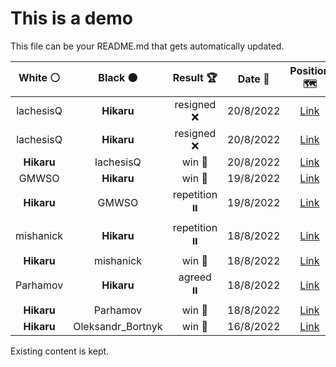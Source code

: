 # This is a demo

This file can be your README.md that gets automatically updated.

<!--START_SECTION:chessStats-->
<!-- Automatically generated with https://github.com/Balastrong/chess-stats-action -->

| White ⚪ | Black ⚫ | Result 🏆 | Date 📅 | Position 🗺️ |
|:---:|:---:|:---:|:---:|:---:|
| lachesisQ | **Hikaru** | resigned ❌ | 20/8/2022 | <a href="http://www.ee.unb.ca/cgi-bin/tervo/fen.pl?select=4K3/1R2P3/8/2bBk3/2P5/8/8/5r2 w - -">Link</a> |
| lachesisQ | **Hikaru** | resigned ❌ | 20/8/2022 | <a href="http://www.ee.unb.ca/cgi-bin/tervo/fen.pl?select=1nb3k1/p4p2/2p2bq1/Qp5R/2pp1BP1/5B2/PP2PPK1/8 w - -">Link</a> |
| **Hikaru** | lachesisQ | win 🥇 | 20/8/2022 | <a href="http://www.ee.unb.ca/cgi-bin/tervo/fen.pl?select=8/8/P7/3K1ppp/5k1P/5P2/8/8 b - -">Link</a> |
| GMWSO | **Hikaru** | win 🥇 | 19/8/2022 | <a href="http://www.ee.unb.ca/cgi-bin/tervo/fen.pl?select=3r2k1/1q3pp1/p4n1p/P4N2/1P1p4/3p2P1/2r4P/Q3RRK1 w - -">Link</a> |
| **Hikaru** | GMWSO | repetition ⏸️ | 19/8/2022 | <a href="http://www.ee.unb.ca/cgi-bin/tervo/fen.pl?select=5k2/5P2/5b2/8/8/1Bp5/2K5/8 w - -">Link</a> |
| mishanick | **Hikaru** | repetition ⏸️ | 18/8/2022 | <a href="http://www.ee.unb.ca/cgi-bin/tervo/fen.pl?select=5rk1/p5p1/1p1p2Qp/2pR4/7R/P1P4P/2B3PK/4r1q1 w - -">Link</a> |
| **Hikaru** | mishanick | win 🥇 | 18/8/2022 | <a href="http://www.ee.unb.ca/cgi-bin/tervo/fen.pl?select=K7/8/8/8/8/6k1/R7/8 w - -">Link</a> |
| Parhamov | **Hikaru** | agreed ⏸️ | 18/8/2022 | <a href="http://www.ee.unb.ca/cgi-bin/tervo/fen.pl?select=6k1/4R1p1/2r1p2p/2P5/4pP2/6P1/7P/6K1 w - -">Link</a> |
| **Hikaru** | Parhamov | win 🥇 | 18/8/2022 | <a href="http://www.ee.unb.ca/cgi-bin/tervo/fen.pl?select=2rrkbQ1/3pnpN1/pp2q3/3R2N1/2P5/1P2P2P/PB6/6K1 b - -">Link</a> |
| **Hikaru** | Oleksandr_Bortnyk | win 🥇 | 16/8/2022 | <a href="http://www.ee.unb.ca/cgi-bin/tervo/fen.pl?select=7Q/5Q2/2k5/4P3/5P2/8/3q2PK/8 b - -">Link</a> |

<!--END_SECTION:chessStats-->

Existing content is kept.
